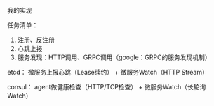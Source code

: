 我的实现

任务清单：
1. 注册、反注册
2. 心跳上报
3. 服务发现：HTTP调用、GRPC调用（google：GRPC的服务发现机制）

etcd：
微服务上报心跳（Lease续约） + 微服务Watch（HTTP Stream）

consul：
agent做健康检查（HTTP/TCP检查） + 微服务Watch（长轮询 Watch）